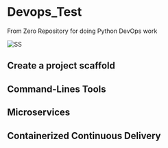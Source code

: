 # Devops_Test
From Zero Repository for doing Python DevOps work


![SS](https://user-images.githubusercontent.com/71041391/230740057-ea7e9aa1-3ddb-4a26-bd00-f1ca0f003caf.jpg)

## Create a project scaffold


## Command-Lines Tools

## Microservices

## Containerized Continuous Delivery

